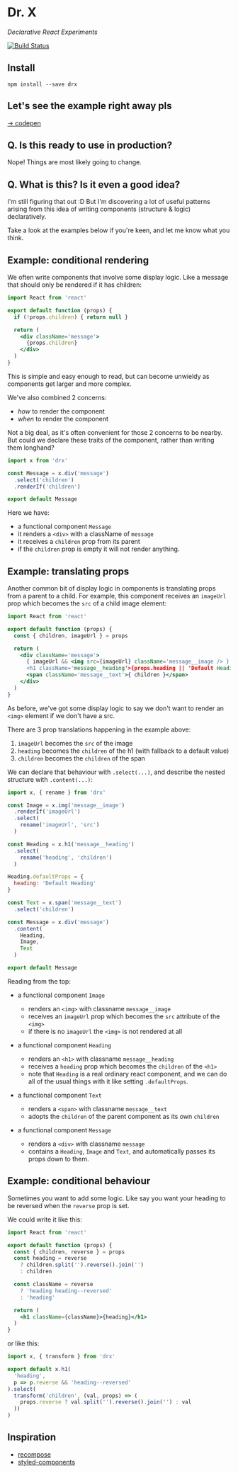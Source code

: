 # Dr. X

_Declarative React Experiments_

[![Build Status](https://secure.travis-ci.org/joshwnj/drx.png)](http://travis-ci.org/joshwnj/drx)

## Install

```
npm install --save drx
```

## Let's see the example right away pls

[-> codepen](https://codepen.io/joshwnj/pen/zdLree?editors=0011#)

## Q. Is this ready to use in production?

Nope! Things are most likely going to change.

## Q. What is this? Is it even a good idea?

I'm still figuring that out :D But I'm discovering a lot of useful patterns arising from this idea of writing components (structure & logic) declaratively.

Take a look at the examples below if you're keen, and let me know what you think.

## Example: conditional rendering

We often write components that involve some display logic. Like a message that should only be rendered if it has children:

```jsx
import React from 'react'

export default function (props) {
  if (!props.children) { return null }

  return (
    <div className='message'>
      {props.children}
    </div>
  )
}
```

This is simple and easy enough to read, but can become unwieldy as components get larger and more complex.

We've also combined 2 concerns:

- _how_ to render the component
- _when_ to render the component

Not a big deal, as it's often convenient for those 2 concerns to be nearby. But could we declare these traits of the component, rather than writing them longhand?

```js
import x from 'drx'

const Message = x.div('message')
  .select('children')
  .renderIf('children')

export default Message
```

Here we have:

- a functional component `Message`
- it renders a `<div>` with a className of `message`
- it receives a `children` prop from its parent
- if the `children` prop is empty it will not render anything.

## Example: translating props

Another common bit of display logic in components is translating props from a parent to a child. For example, this component receives an `imageUrl` prop which becomes the `src` of a child image element:

```jsx
import React from 'react'

export default function (props) {
  const { children, imageUrl } = props

  return (
    <div className='message'>
      { imageUrl && <img src={imageUrl} className='message__image /> }
      <h1 className='message__heading'>{props.heading || 'Default Heading'}</h1>
      <span className='message__text'>{ children }</span>
    </div>
  )
}
```

As before, we've got some display logic to say we don't want to render an `<img>` element if we don't have a src.

There are 3 prop translations happening in the example above:

1. `imageUrl` becomes the `src` of the image
1. `heading` becomes the `children` of the h1 (with fallback to a default value)
1. `children` becomes the `children` of the span

We can declare that behaviour with `.select(...)`, and describe the nested structure with `.content(...)`:

```js
import x, { rename } from 'drx'

const Image = x.img('message__image')
  .renderIf('imageUrl')
  .select(
    rename('imageUrl', 'src')
  )

const Heading = x.h1('message__heading')
  .select(
    rename('heading', 'children')
  )

Heading.defaultProps = {
  heading: 'Default Heading'
}

const Text = x.span('message__text')
  .select('children')

const Message = x.div('message')
  .content(
    Heading,
    Image,
    Text
  )

export default Message
```

Reading from the top:

- a functional component `Image`
  - renders an `<img>` with classname `message__image`
  - receives an `imageUrl` prop which becomes the `src` attribute of the `<img>`
  - if there is no `imageUrl` the `<img>` is not rendered at all

- a functional component `Heading`
  - renders an `<h1>` with classname `message__heading`
  - receives a `heading` prop which becomes the `children` of the `<h1>`
  - note that `Heading` is a real ordinary react component, and we can do all of the usual things with it like setting `.defaultProps`.

- a functional component `Text`
  - renders a `<span>` with classname `message__text`
  - adopts the `children` of the parent component as its own `children`

- a functional component `Message`
  - renders a `<div>` with classname `message`
  - contains a `Heading`, `Image` and `Text`, and automatically passes its props down to them.

## Example: conditional behaviour

Sometimes you want to add some logic. Like say you want your heading to be reversed when the `reverse` prop is set.

We could write it like this:

```jsx
import React from 'react'

export default function (props) {
  const { children, reverse } = props
  const heading = reverse
    ? children.split('').reverse().join('')
    : children

  const className = reverse
    ? 'heading heading--reversed'
    : 'heading'

  return (
    <h1 className={className}>{heading}</h1>
  )
}
```

or like this:

```js
import x, { transform } from 'drx'

export default x.h1(
  'heading',
  p => p.reverse && 'heading--reversed'
).select(
  transform('children', (val, props) => (
    props.reverse ? val.split('').reverse().join('') : val
  ))
)
```

## Inspiration

- [recompose](https://github.com/acdlite/recompose)
- [styled-components](https://github.com/styled-components/styled-components)
